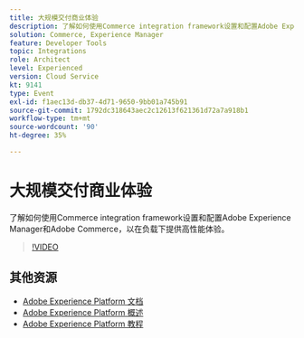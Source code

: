 ```yaml
---
title: 大规模交付商业体验
description: 了解如何使用Commerce integration framework设置和配置Adobe Experience Manager和Adobe Commerce，以在负载下提供高性能体验。
solution: Commerce, Experience Manager
feature: Developer Tools
topic: Integrations
role: Architect
level: Experienced
version: Cloud Service
kt: 9141
type: Event
exl-id: f1aec13d-db37-4d71-9650-9bb01a745b91
source-git-commit: 1792dc318643aec2c12613f621361d72a7a918b1
workflow-type: tm+mt
source-wordcount: '90'
ht-degree: 35%

---
```


# 大规模交付商业体验

了解如何使用Commerce integration framework设置和配置Adobe Experience Manager和Adobe Commerce，以在负载下提供高性能体验。

>[!VIDEO](https://video.tv.adobe.com/v/337582/?quality=12&learn=on&hidetitle=true)

## 其他资源

- [Adobe Experience Platform 文档](https://experienceleague.adobe.com/docs/experience-platform.html)
- [Adobe Experience Platform 概述](https://experienceleague.adobe.com/docs/experience-platform/landing/home.html?lang=zh-Hans)
- [Adobe Experience Platform 教程](https://experienceleague.adobe.com/docs/platform-learn/tutorials/overview.html?lang=en)
